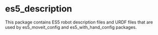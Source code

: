 # es5_description
This package contains ES5 robot description files and URDF files that are used by es5_moveit_config and es5_with_hand_config packages.
